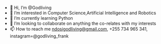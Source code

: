 - 👋 Hi, I’m @Godliving
- 👀 I’m interested in Computer Science,Artificial Intelligence and Robotics
- 🌱 I’m currently learning Python
- 💞️ I’m looking to collaborate on anything the co-relates with my interests
- 📫 How to reach me ndosigodliving@gmail.com, +255 734 965 341, instagram=@godliving_frank

<!---
Godliving/Godliving is a ✨ special ✨ repository because its `README.md` (this file) appears on your GitHub profile.
You can click the Preview link to take a look at your changes.
--->
